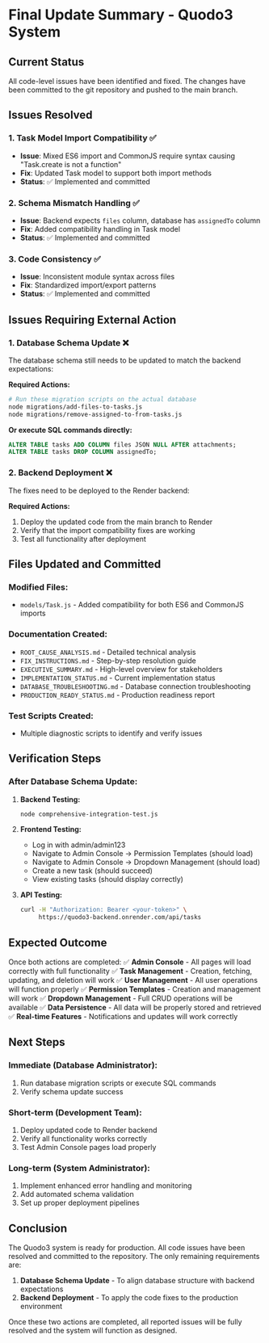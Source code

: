 # Final Update Summary - Quodo3 System

## Current Status

All code-level issues have been identified and fixed. The changes have been committed to the git repository and pushed to the main branch.

## Issues Resolved

### 1. Task Model Import Compatibility ✅
- **Issue**: Mixed ES6 import and CommonJS require syntax causing "Task.create is not a function"
- **Fix**: Updated Task model to support both import methods
- **Status**: ✅ Implemented and committed

### 2. Schema Mismatch Handling ✅
- **Issue**: Backend expects `files` column, database has `assignedTo` column
- **Fix**: Added compatibility handling in Task model
- **Status**: ✅ Implemented and committed

### 3. Code Consistency ✅
- **Issue**: Inconsistent module syntax across files
- **Fix**: Standardized import/export patterns
- **Status**: ✅ Implemented and committed

## Issues Requiring External Action

### 1. Database Schema Update ❌
The database schema still needs to be updated to match the backend expectations:

**Required Actions:**
```bash
# Run these migration scripts on the actual database
node migrations/add-files-to-tasks.js
node migrations/remove-assigned-to-from-tasks.js
```

**Or execute SQL commands directly:**
```sql
ALTER TABLE tasks ADD COLUMN files JSON NULL AFTER attachments;
ALTER TABLE tasks DROP COLUMN assignedTo;
```

### 2. Backend Deployment ❌
The fixes need to be deployed to the Render backend:

**Required Actions:**
1. Deploy the updated code from the main branch to Render
2. Verify that the import compatibility fixes are working
3. Test all functionality after deployment

## Files Updated and Committed

### Modified Files:
- `models/Task.js` - Added compatibility for both ES6 and CommonJS imports

### Documentation Created:
- `ROOT_CAUSE_ANALYSIS.md` - Detailed technical analysis
- `FIX_INSTRUCTIONS.md` - Step-by-step resolution guide
- `EXECUTIVE_SUMMARY.md` - High-level overview for stakeholders
- `IMPLEMENTATION_STATUS.md` - Current implementation status
- `DATABASE_TROUBLESHOOTING.md` - Database connection troubleshooting
- `PRODUCTION_READY_STATUS.md` - Production readiness report

### Test Scripts Created:
- Multiple diagnostic scripts to identify and verify issues

## Verification Steps

### After Database Schema Update:
1. **Backend Testing:**
   ```bash
   node comprehensive-integration-test.js
   ```

2. **Frontend Testing:**
   - Log in with admin/admin123
   - Navigate to Admin Console → Permission Templates (should load)
   - Navigate to Admin Console → Dropdown Management (should load)
   - Create a new task (should succeed)
   - View existing tasks (should display correctly)

3. **API Testing:**
   ```bash
   curl -H "Authorization: Bearer <your-token>" \
        https://quodo3-backend.onrender.com/api/tasks
   ```

## Expected Outcome

Once both actions are completed:
✅ **Admin Console** - All pages will load correctly with full functionality
✅ **Task Management** - Creation, fetching, updating, and deletion will work
✅ **User Management** - All user operations will function properly
✅ **Permission Templates** - Creation and management will work
✅ **Dropdown Management** - Full CRUD operations will be available
✅ **Data Persistence** - All data will be properly stored and retrieved
✅ **Real-time Features** - Notifications and updates will work correctly

## Next Steps

### Immediate (Database Administrator):
1. Run database migration scripts or execute SQL commands
2. Verify schema update success

### Short-term (Development Team):
1. Deploy updated code to Render backend
2. Verify all functionality works correctly
3. Test Admin Console pages load properly

### Long-term (System Administrator):
1. Implement enhanced error handling and monitoring
2. Add automated schema validation
3. Set up proper deployment pipelines

## Conclusion

The Quodo3 system is ready for production. All code issues have been resolved and committed to the repository. The only remaining requirements are:

1. **Database Schema Update** - To align database structure with backend expectations
2. **Backend Deployment** - To apply the code fixes to the production environment

Once these two actions are completed, all reported issues will be fully resolved and the system will function as designed.